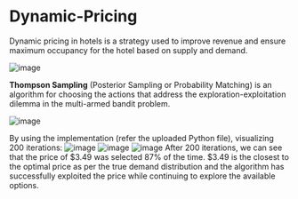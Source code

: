 # Dynamic-Pricing

Dynamic pricing in hotels is a strategy used to improve revenue and ensure maximum occupancy for the hotel based on supply and demand. 

![image](https://user-images.githubusercontent.com/70309244/170830019-e5cb8bac-a572-4ea6-aa7a-b5d18e2956a8.png)

**Thompson Sampling** (Posterior Sampling or Probability Matching) is an algorithm for choosing the actions that address the exploration-exploitation dilemma in the multi-armed bandit problem.

![image](https://user-images.githubusercontent.com/70309244/170830112-6bdf14e6-c63a-4fd7-af3d-34555b353186.png)

By using the implementation (refer the uploaded Python file), visualizing 200 iterations:
![image](https://user-images.githubusercontent.com/70309244/170830181-a9b68f9c-204f-49e1-8c21-48f77ae31cc7.png)
![image](https://user-images.githubusercontent.com/70309244/170830187-bb0e3d49-b9da-45e3-801b-04b8ff5d6ff0.png)
![image](https://user-images.githubusercontent.com/70309244/170830207-879f9ee2-d177-47e0-8cbe-bf145b44579b.png)
After 200 iterations, we can see that the price of $3.49 was selected 87% of the time.
$3.49 is the closest to the optimal price as per the true demand distribution and the algorithm has successfully exploited the price while continuing to explore the available options.
